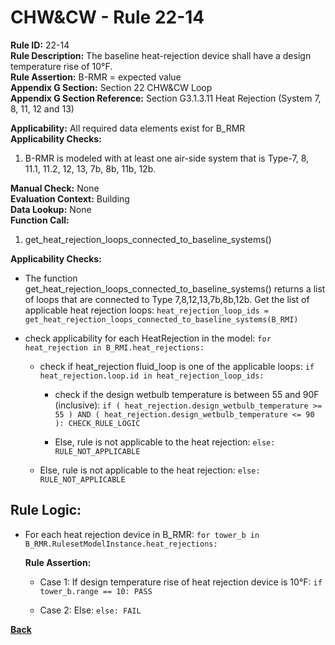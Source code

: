 
# CHW&CW - Rule 22-14  

**Rule ID:** 22-14  
**Rule Description:** The baseline heat-rejection device shall have a design temperature rise of 10°F.  
**Rule Assertion:** B-RMR = expected value  
**Appendix G Section:** Section 22 CHW&CW Loop  
**Appendix G Section Reference:** Section G3.1.3.11 Heat Rejection (System 7, 8, 11, 12 and 13)  

**Applicability:** All required data elements exist for B_RMR  
**Applicability Checks:**  

1. B-RMR is modeled with at least one air-side system that is Type-7, 8, 11.1, 11.2, 12, 13, 7b, 8b, 11b, 12b.

**Manual Check:** None  
**Evaluation Context:** Building  
**Data Lookup:** None  
**Function Call:**  

1. get_heat_rejection_loops_connected_to_baseline_systems()

**Applicability Checks:**  

- The function get_heat_rejection_loops_connected_to_baseline_systems() returns a list of loops that are connected to Type 7,8,12,13,7b,8b,12b.  Get the list of applicable heat rejection loops: `heat_rejection_loop_ids = get_heat_rejection_loops_connected_to_baseline_systems(B_RMI)`

- check applicability for each HeatRejection in the model: `for heat_rejection in B_RMI.heat_rejections:`

  - check if heat_rejection fluid_loop is one of the applicable loops: `if heat_rejection.loop.id in heat_rejection_loop_ids:`
  
    - check if the design wetbulb temperature is between 55 and 90F (inclusive): `if ( heat_rejection.design_wetbulb_temperature >= 55 ) AND ( heat_rejection.design_wetbulb_temperature <= 90 ): CHECK_RULE_LOGIC`

    - Else, rule is not applicable to the heat rejection: `else: RULE_NOT_APPLICABLE`

  - Else, rule is not applicable to the heat rejection: `else: RULE_NOT_APPLICABLE`

## Rule Logic:  

- For each heat rejection device in B_RMR: `for tower_b in B_RMR.RulesetModelInstance.heat_rejections:`

  **Rule Assertion:**

  - Case 1: If design temperature rise of heat rejection device is 10°F: `if tower_b.range == 10: PASS`

  - Case 2: Else: `else: FAIL`

**[Back](../_toc.md)**
